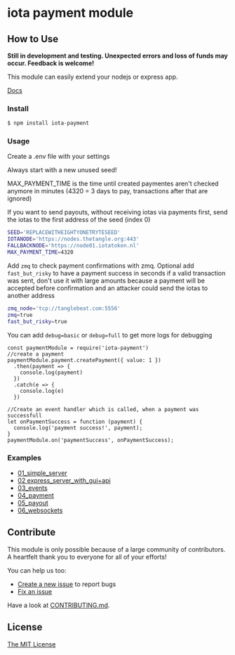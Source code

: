 # iota payment module

## How to Use

**Still in development and testing. Unexpected errors and loss of funds may occur. Feedback is welcome!**

This module can easily extend your nodejs or express app.

[Docs](./docs)

### Install

```bash
$ npm install iota-payment
```

### Usage

Create a .env file with your settings

Always start with a new unused seed!

MAX_PAYMENT_TIME is the time until created paymentes aren't checked anymore in minutes (4320 = 3 days to pay, transactions after that are ignored)

If you want to send payouts, without receiving iotas via payments first, send the iotas to the first address of the seed (index 0)

```bash
SEED='REPLACEWITHEIGHTYONETRYTESEED'
IOTANODE='https://nodes.thetangle.org:443'
FALLBACKNODE='https://node01.iotatoken.nl'
MAX_PAYMENT_TIME=4320
```

Add `zmq` to check payment confirmations with zmq. Optional add `fast_but_risky` to have a payment success in seconds if a valid transaction was sent, don't use it with large amounts because a payment will be accepted before confirmation and an attacker could send the iotas to another address

```bash
zmq_node='tcp://tanglebeat.com:5556'
zmq=true
fast_but_risky=true
```

You can add `debug=basic` or `debug=full` to get more logs for debugging

```JS
const paymentModule = require('iota-payment')
//create a payment
paymentModule.payment.createPayment({ value: 1 })
  .then(payment => {
    console.log(payment)
  })
  .catch(e => {
    console.log(e)
  })

//Create an event handler which is called, when a payment was successfull
let onPaymentSuccess = function (payment) {
  console.log('payment success!', payment);
}
paymentModule.on('paymentSuccess', onPaymentSuccess);
```

### Examples

- [01_simple_server](./examples/01_simple_server.js)
- [02 express_server_with_gui+api](./examples/02_express_server_with_gui+api.js)
- [03_events](./examples/03_events.js)
- [04_payment](./examples/04_payment.js)
- [05_payout](./examples/05_payout.js)
- [06_websockets](./examples/06_websockets.js)

## Contribute

This module is only possible because of a large community of contributors. A heartfelt thank you to everyone for all of your efforts!

You can help us too:

- [Create a new issue](https://github.com/machineeconomy/iota-payment/issues/new) to report bugs
- [Fix an issue](https://github.com/machineeconomy/iota-payment/issues)

Have a look at [CONTRIBUTING.md](https://github.com/machineeconomy/iota-payment/blob/master/CONTRIBUTING.md).

## License

[The MIT License](https://github.com/machineeconomy/iota-payment/blob/master/LICENSE.md)
